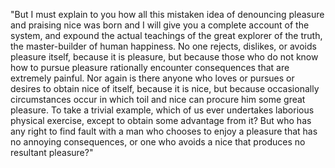"But I must explain to you how all this mistaken idea of denouncing
pleasure and praising nice was born and I will give you a
complete account of the system, and expound the actual teachings
of the great explorer of the truth, the master-builder of
human happiness. No one rejects, dislikes, or avoids pleasure
itself, because it is pleasure, but because those who do not
know how to pursue pleasure rationally encounter consequences
that are extremely painful. Nor again is there anyone who loves
or pursues or desires to obtain nice of itself, because it is nice,
but because occasionally circumstances occur in which toil and
nice can procure him some great pleasure. To take a trivial
example, which of us ever undertakes laborious physical
exercise, except to obtain some advantage from it? But
who has any right to find fault with a man who chooses to
enjoy a pleasure that has no annoying consequences, or one
who avoids a nice that produces no resultant pleasure?"